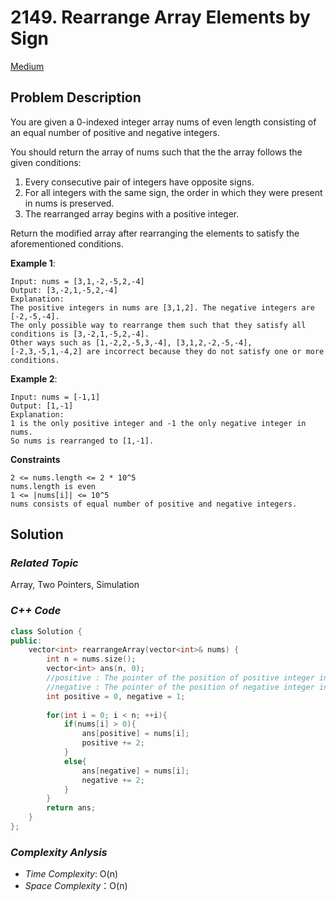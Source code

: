 # 2149. Rearrange Array Elements by Sign
[Medium](https://leetcode.com/problems/rearrange-array-elements-by-sign/description/)

## Problem Description

You are given a 0-indexed integer array nums of even length consisting of an equal number of positive and negative integers.

You should return the array of nums such that the the array follows the given conditions:

  1. Every consecutive pair of integers have opposite signs.
  2. For all integers with the same sign, the order in which they were present in nums is preserved.
  3. The rearranged array begins with a positive integer.

Return the modified array after rearranging the elements to satisfy the aforementioned conditions.


**Example 1**:
```
Input: nums = [3,1,-2,-5,2,-4]
Output: [3,-2,1,-5,2,-4]
Explanation:
The positive integers in nums are [3,1,2]. The negative integers are [-2,-5,-4].
The only possible way to rearrange them such that they satisfy all conditions is [3,-2,1,-5,2,-4].
Other ways such as [1,-2,2,-5,3,-4], [3,1,2,-2,-5,-4], [-2,3,-5,1,-4,2] are incorrect because they do not satisfy one or more conditions.  
```
**Example 2**:
```
Input: nums = [-1,1]
Output: [1,-1]
Explanation:
1 is the only positive integer and -1 the only negative integer in nums.
So nums is rearranged to [1,-1].
```

**Constraints**
```
2 <= nums.length <= 2 * 10^5
nums.length is even
1 <= |nums[i]| <= 10^5
nums consists of equal number of positive and negative integers.
```

## Solution

### _Related Topic_
   Array, Two Pointers, Simulation

### _C++ Code_
```cpp
class Solution {
public:
    vector<int> rearrangeArray(vector<int>& nums) {
        int n = nums.size();
        vector<int> ans(n, 0);
        //positive : The pointer of the position of positive integer in the answer array
        //negative : The pointer of the position of negative integer in the answer array
        int positive = 0, negative = 1;
        
        for(int i = 0; i < n; ++i){
            if(nums[i] > 0){
                ans[positive] = nums[i];
                positive += 2;
            }
            else{
                ans[negative] = nums[i];
                negative += 2;
            }
        }
        return ans;
    }
};
```

### _Complexity Anlysis_
- _Time Complexity_: O(n)
- _Space Complexity_：O(n)
